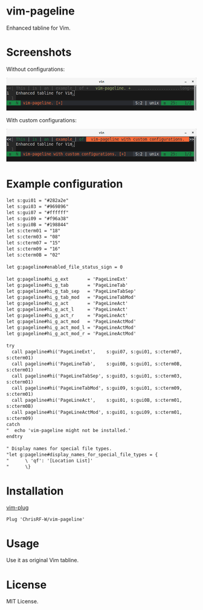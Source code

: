 # vim-pageline

Enhanced tabline for Vim.

# Screenshots

Without configurations:

![image](https://github.com/ChrisRF-W/vim-pageline/blob/master/screenshots/an_example_of_vim_pageline.png?raw=true)

With custom configurations:

![image](https://github.com/ChrisRF-W/vim-pageline/blob/master/screenshots/an_example_of_vim_pageline_with_custom_configs.png?raw=true)

# Example configuration

```vim
let s:gui01 = "#282a2e"
let s:gui03 = "#969896"
let s:gui07 = "#ffffff"
let s:gui09 = "#f96a38"
let s:gui0B = "#198844"
let s:cterm01 = "18"
let s:cterm03 = "08"
let s:cterm07 = "15"
let s:cterm09 = "16"
let s:cterm0B = "02"

let g:pageline#enabled_file_status_sign = 0

let g:pageline#hi_g_ext       = 'PageLineExt'
let g:pageline#hi_g_tab       = 'PageLineTab'
let g:pageline#hi_g_tab_sep   = 'PageLineTabSep'
let g:pageline#hi_g_tab_mod   = 'PageLineTabMod'
let g:pageline#hi_g_act       = 'PageLineAct'
let g:pageline#hi_g_act_l     = 'PageLineAct'
let g:pageline#hi_g_act_r     = 'PageLineAct'
let g:pageline#hi_g_act_mod   = 'PageLineActMod'
let g:pageline#hi_g_act_mod_l = 'PageLineActMod'
let g:pageline#hi_g_act_mod_r = 'PageLineActMod'

try
  call pageline#hi('PageLineExt',    s:gui07, s:gui01, s:cterm07, s:cterm01)
  call pageline#hi('PageLineTab',    s:gui0B, s:gui01, s:cterm0B, s:cterm01)
  call pageline#hi('PageLineTabSep', s:gui03, s:gui01, s:cterm03, s:cterm01)
  call pageline#hi('PageLineTabMod', s:gui09, s:gui01, s:cterm09, s:cterm01)
  call pageline#hi('PageLineAct',    s:gui01, s:gui0B, s:cterm01, s:cterm0B)
  call pageline#hi('PageLineActMod', s:gui01, s:gui09, s:cterm01, s:cterm09)
catch
"  echo 'vim-pageline might not be installed.'
endtry

" Display names for special file types.
"let g:pageline#display_names_for_special_file_types = {
"      \ 'qf': '[Location List]'
"      \}
```

# Installation

[vim-plug](https://github.com/junegunn/vim-plug)

    Plug 'ChrisRF-W/vim-pageline'

# Usage

Use it as original Vim tabline.

# License

MIT License.